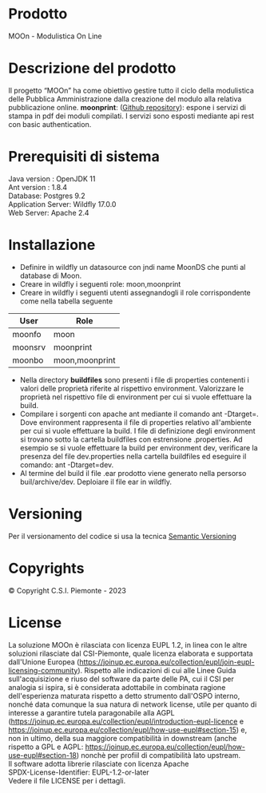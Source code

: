 # Prodotto 
MOOn - Modulistica On Line
# Descrizione del prodotto 
Il progetto “MOOn” ha come obiettivo gestire tutto il ciclo della modulistica delle Pubblica Amministrazione dalla creazione del modulo alla relativa pubblicazione online.
**moonprint**: ([Github repository](https://github.com/csipiemonte/moon/moonsrv)): espone i servizi di stampa in pdf dei moduli compilati.
I servizi sono esposti mediante api rest con basic authentication.


# Prerequisiti di sistema 
Java version : OpenJDK 11  
Ant version : 1.8.4   
Database: Postgres 9.2  
Application Server: Wildfly 17.0.0  
Web Server: Apache 2.4



# Installazione
- Definire in wildfly un datasource con jndi name MoonDS che punti al database di Moon.
- Creare in wildfly i seguenti role: moon,moonprint
- Creare in wildfly i seguenti utenti assegnandogli il role corrispondente come nella tabella seguente  
<center>

| User | Role |
| --- | --- |
| moonfo | moon |
| moonsrv | moonprint |
| moonbo | moon,moonprint |
</center>

- Nella directory **buildfiles** sono presenti i file di properties contenenti i valori delle proprietà riferite al rispettivo environment. Valorizzare le proprietà nel rispettivo file di environment per cui si vuole effettuare la build.
- Compilare i sorgenti con apache ant mediante il comando ant -Dtarget=<environment>. Dove environment rappresenta il file di properties relativo all'ambiente per cui si vuole effettuare la build. I file di definizione degli environment si trovano sotto la cartella buildfiles con estrensione .properties.
Ad esempio se si vuole effettuare la build per environment dev, verificare la presenza del file dev.properties nella cartella buildfiles ed eseguire il comando: ant -Dtarget=dev.
- Al termine del build il file .ear prodotto viene generato nella persorso buil/archive/dev.
Deploiare il file ear in wildfly.

# Versioning  
Per il versionamento del codice si usa la tecnica [Semantic Versioning](http://semver.org)

# Copyrights 
© Copyright C.S.I. Piemonte - 2023

# License 
La soluzione MOOn è rilasciata con licenza EUPL 1.2, in linea con le altre soluzioni rilasciate dal CSI-Piemonte, quale licenza elaborata e supportata dall'Unione Europea (https://joinup.ec.europa.eu/collection/eupl/join-eupl-licensing-community). Rispetto alle indicazioni di cui alle Linee Guida sull'acquisizione e riuso del software da parte delle PA, cui il CSI per analogia si ispira, si è considerata adottabile in combinata ragione dell'esperienza maturata rispetto a detto strumento dall'OSPO interno, nonché data comunque la sua natura di network license, utile per quanto di interesse a garantire tutela paragonabile alla AGPL (https://joinup.ec.europa.eu/collection/eupl/introduction-eupl-licence e https://joinup.ec.europa.eu/collection/eupl/how-use-eupl#section-15) e, non in ultimo, della sua maggiore compatibilità in downstream (anche rispetto a GPL e AGPL: https://joinup.ec.europa.eu/collection/eupl/how-use-eupl#section-18) nonchè per profiil di compatibilità lato upstream.  
Il software adotta librerie rilasciate con licenza Apache\
SPDX-License-Identifier: EUPL-1.2-or-later\
Vedere il file LICENSE per i dettagli.
